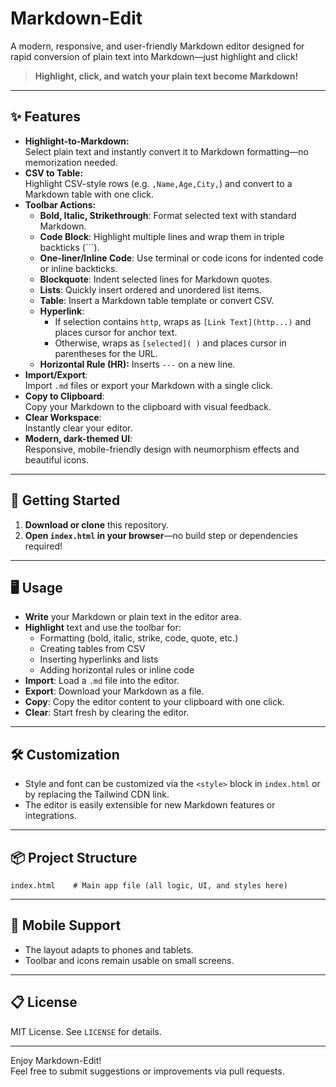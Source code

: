 # Markdown-Edit

A modern, responsive, and user-friendly Markdown editor designed for rapid conversion of plain text into Markdown—just highlight and click!

> **Highlight, click, and watch your plain text become Markdown!**

---

## ✨ Features

- **Highlight-to-Markdown:**  
  Select plain text and instantly convert it to Markdown formatting—no memorization needed.
- **CSV to Table:**  
  Highlight CSV-style rows (e.g. `,Name,Age,City,`) and convert to a Markdown table with one click.
- **Toolbar Actions:**  
  - **Bold, Italic, Strikethrough**: Format selected text with standard Markdown.
  - **Code Block**: Highlight multiple lines and wrap them in triple backticks (\`\`\`).
  - **One-liner/Inline Code**: Use terminal or code icons for indented code or inline backticks.
  - **Blockquote**: Indent selected lines for Markdown quotes.
  - **Lists**: Quickly insert ordered and unordered list items.
  - **Table**: Insert a Markdown table template or convert CSV.
  - **Hyperlink**:  
    - If selection contains `http`, wraps as `[Link Text](http...)` and places cursor for anchor text.  
    - Otherwise, wraps as `[selected]( )` and places cursor in parentheses for the URL.
  - **Horizontal Rule (HR):** Inserts `---` on a new line.
- **Import/Export**:  
  Import `.md` files or export your Markdown with a single click.
- **Copy to Clipboard**:  
  Copy your Markdown to the clipboard with visual feedback.
- **Clear Workspace**:  
  Instantly clear your editor.
- **Modern, dark-themed UI**:  
  Responsive, mobile-friendly design with neumorphism effects and beautiful icons.

---

## 🚀 Getting Started

1. **Download or clone** this repository.
2. **Open `index.html` in your browser**—no build step or dependencies required!

---

## 🖥️ Usage

- **Write** your Markdown or plain text in the editor area.
- **Highlight** text and use the toolbar for:
  - Formatting (bold, italic, strike, code, quote, etc.)
  - Creating tables from CSV
  - Inserting hyperlinks and lists
  - Adding horizontal rules or inline code
- **Import**: Load a `.md` file into the editor.
- **Export**: Download your Markdown as a file.
- **Copy**: Copy the editor content to your clipboard with one click.
- **Clear**: Start fresh by clearing the editor.

---

## 🛠️ Customization

- Style and font can be customized via the `<style>` block in `index.html` or by replacing the Tailwind CDN link.
- The editor is easily extensible for new Markdown features or integrations.

---

## 📦 Project Structure

```
index.html    # Main app file (all logic, UI, and styles here)
```

---

## 📲 Mobile Support

- The layout adapts to phones and tablets.
- Toolbar and icons remain usable on small screens.

---

## 📋 License

MIT License. See `LICENSE` for details.

---

Enjoy Markdown-Edit!  
Feel free to submit suggestions or improvements via pull requests.
